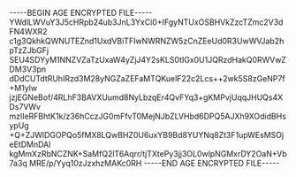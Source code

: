 -----BEGIN AGE ENCRYPTED FILE-----
YWdlLWVuY3J5cHRpb24ub3JnL3YxCi0+IFgyNTUxOSBHVkZzcTZmc2V3dFN4WXR2
c1g3QkhkQWNUTEZnd1UxdVBiTFIwNWRNZW5zCnZEeUd0R3UwWVJab2hpTzZJbGFj
SEU4SDYyM1NNZVZaTzUxaW4yZjJ4Y2sKLS0tIGx0U1JQRzdHakQ0RWVwZDM3V3pn
dDdCUTdtRUhIRzd3M28yNGZaZEFaMTQKuelF22c2Lcs++2wk5S8zGeNP7f+M1ylw
jzjEGNeBof/4RLhF3BAVXUumd8NyLbzqEr4QvFYq3+gKMPvjUqqJHUQs4XDs7VWv
mzlIeRFBhtK1k/z36hCczJG0mFfvT0MejNJbZLVHbd6DPQ5AJXh9XOdidBHsypUg
+Q+ZJWlDGOPQo5fMX8LQwBHZ0U6uxYB9Bd8YUYNq8Zt3F1upWEsMSOjeEtDMnDAl
kgMmXzRbNCZNK+SaMfQ2lT6Aqrr/tjTXtePy3jj3OL0wlpNGMxrDY2OaN+Vb7a3q
MRE/p/Yyq10zJzxhzMAKc0RH
-----END AGE ENCRYPTED FILE-----
